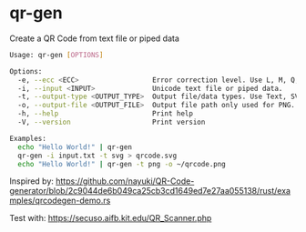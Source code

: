 # qr-gen

Create a QR Code from text file or piped data

```bash
Usage: qr-gen [OPTIONS]

Options:
  -e, --ecc <ECC>                  Error correction level. Use L, M, Q, or H. [default: M]
  -i, --input <INPUT>              Unicode text file or piped data.
  -t, --output-type <OUTPUT_TYPE>  Output file/data types. Use Text, SVG or PNG [default: Text]
  -o, --output-file <OUTPUT_FILE>  Output file path only used for PNG. [default: qrcode.png]
  -h, --help                       Print help
  -V, --version                    Print version

Examples:
  echo "Hello World!" | qr-gen
  qr-gen -i input.txt -t svg > qrcode.svg
  echo "Hello World!" | qr-gen -t png -o ~/qrcode.png
```

Inspired by: https://github.com/nayuki/QR-Code-generator/blob/2c9044de6b049ca25cb3cd1649ed7e27aa055138/rust/examples/qrcodegen-demo.rs

Test with: https://secuso.aifb.kit.edu/QR_Scanner.php
